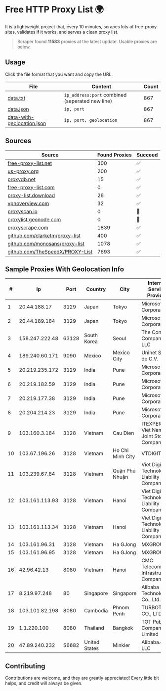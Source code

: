 
# Free HTTP Proxy List 🌍

It is a lightweight project that, every 10 minutes, scrapes lots of free-proxy sites, validates if it works, and serves a clean proxy list.


> Scraper found **11583** proxies at the latest update. Usable proxies are below.

## Usage

Click the file format that you want and copy the URL.


|File|Content|Count|
|----|-------|-----|
|[data.txt](https://raw.githubusercontent.com/themiralay/Proxy-List-World/master/data.txt)|`ip_address:port` combined (seperated new line)|867|
|[data.json](https://raw.githubusercontent.com/themiralay/Proxy-List-World/master/data.json)|`ip, port`|867|
|[data-with-geolocation.json](https://raw.githubusercontent.com/themiralay/Proxy-List-World/master/data-with-geolocation.json)|`ip, port, geolocation`|867|

## Sources

|Source|Found Proxies|Succeed|
|------|-------------|-------|
|[free-proxy-list.net](https://free-proxy-list.net)|300|✅|
|[us-proxy.org](https://www.us-proxy.org)|200|✅|
|[proxydb.net](http://proxydb.net)|15|✅|
|[free-proxy-list.com](https://free-proxy-list.com/?page=&port=&type%5B%5D=http&type%5B%5D=https&up_time=0&search=Search)|0|✅|
|[proxy-list.download](https://www.proxy-list.download/HTTP)|26|✅|
|[vpnoverview.com](https://vpnoverview.com/privacy/anonymous-browsing/free-proxy-servers)|32|✅|
|[proxyscan.io](https://www.proxyscan.io)|0|🚫|
|[proxylist.geonode.com](https://proxylist.geonode.com/api/proxy-list?limit=300&page=1&sort_by=lastChecked&sort_type=desc&protocols=http,https)|0|🚫|
|[proxyscrape.com](https://api.proxyscrape.com/v2/?request=displayproxies&protocol=http&timeout=10000&country=all&ssl=all&anonymity=all)|1839|✅|
|[github.com/clarketm/proxy-list](https://raw.githubusercontent.com/clarketm/proxy-list/master/proxy-list-raw.txt)|400|✅|
|[github.com/monosans/proxy-list](https://raw.githubusercontent.com/monosans/proxy-list/main/proxies/http.txt)|1078|✅|
|[github.com/TheSpeedX/PROXY-List](https://raw.githubusercontent.com/TheSpeedX/PROXY-List/master/http.txt)|7693|✅|


## Sample Proxies With Geolocation Info

|#|Ip|Port|Country|City|Internet Service Provider|
|-|--|----|-------|----|-------------------------|
|1|20.44.188.17|3129|Japan|Tokyo|Microsoft Corporation|
|2|20.44.189.184|3129|Japan|Tokyo|Microsoft Corporation|
|3|158.247.222.48|63128|South Korea|Seoul|The Constant Company, LLC|
|4|189.240.60.171|9090|Mexico|Mexico City|Uninet S.A. de C.V.|
|5|20.219.235.172|3129|India|Pune|Microsoft Corporation|
|6|20.219.182.59|3129|India|Pune|Microsoft Corporation|
|7|20.219.177.38|3129|India|Pune|Microsoft Corporation|
|8|20.204.214.23|3129|India|Pune|Microsoft Corporation|
|9|103.160.3.184|3128|Vietnam|Cau Dien|ITEXPERT Viet Nam Joint Stock Company|
|10|103.67.196.26|3128|Vietnam|Ho Chi Minh City|VTDIGITAL|
|11|103.239.67.84|3128|Vietnam|Quận Phú Nhuận|Viet Digital Technology Liability Company|
|12|103.161.113.93|3128|Vietnam|Hanoi|Viet Digital Technology Liability Company|
|13|103.161.113.34|3128|Vietnam|Hanoi|Viet Digital Technology Liability Company|
|14|103.161.96.31|3128|Vietnam|Ha GJong|MXGROUP|
|15|103.161.96.95|3128|Vietnam|Ha GJong|MXGROUP|
|16|42.96.42.13|8080|Vietnam|Hanoi|CMC Telecom Infrastructure Company|
|17|8.219.97.248|80|Singapore|Singapore|Alibaba (US) Technology Co., Ltd.|
|18|103.101.82.198|8080|Cambodia|Phnom Penh|TURBOTECH CO., LTD.|
|19|1.1.220.100|8080|Thailand|Bangkok|TOT Public Company Limited|
|20|47.89.240.232|56682|United States|Minkler|Alibaba.com LLC|



## Contributing

Contributions are welcome, and they are greatly appreciated! Every
little bit helps, and credit will always be given.

